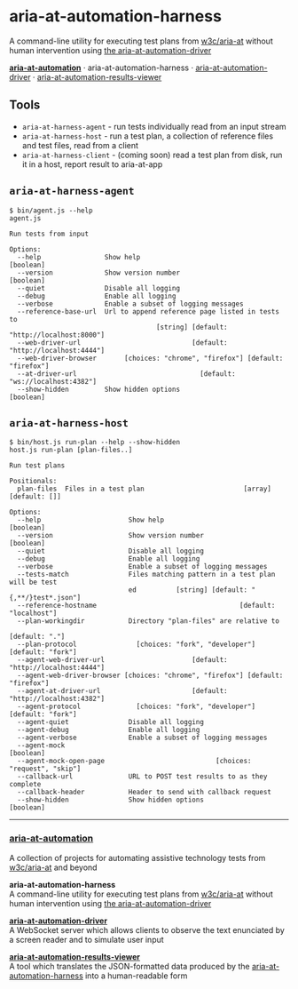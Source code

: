 # aria-at-automation-harness

A command-line utility for executing test plans from [w3c/aria-at](https://github.com/w3c/aria-at) without human intervention using [the aria-at-automation-driver](https://github.com/w3c/aria-at-automation-driver)

**[aria-at-automation](https://github.com/w3c/aria-at-automation)** &middot; aria-at-automation-harness &middot; [aria-at-automation-driver](https://github.com/w3c/aria-at-automation-driver) &middot; [aria-at-automation-results-viewer](https://github.com/w3c/aria-at-automation-results-viewer)

## Tools

- `aria-at-harness-agent` - run tests individually read from an input stream
- `aria-at-harness-host` - run a test plan, a collection of reference files and test files, read from a client
- `aria-at-harness-client` - (coming soon) read a test plan from disk, run it in a host, report result to aria-at-app

## `aria-at-harness-agent`

```
$ bin/agent.js --help
agent.js

Run tests from input

Options:
  --help                Show help                                      [boolean]
  --version             Show version number                            [boolean]
  --quiet               Disable all logging
  --debug               Enable all logging
  --verbose             Enable a subset of logging messages
  --reference-base-url  Url to append reference page listed in tests to
                                     [string] [default: "http://localhost:8000"]
  --web-driver-url                            [default: "http://localhost:4444"]
  --web-driver-browser       [choices: "chrome", "firefox"] [default: "firefox"]
  --at-driver-url                               [default: "ws://localhost:4382"]
  --show-hidden         Show hidden options                            [boolean]
```

## `aria-at-harness-host`

```
$ bin/host.js run-plan --help --show-hidden
host.js run-plan [plan-files..]

Run test plans

Positionals:
  plan-files  Files in a test plan                         [array] [default: []]

Options:
  --help                      Show help                                [boolean]
  --version                   Show version number                      [boolean]
  --quiet                     Disable all logging
  --debug                     Enable all logging
  --verbose                   Enable a subset of logging messages
  --tests-match               Files matching pattern in a test plan will be test
                              ed          [string] [default: "{,**/}test*.json"]
  --reference-hostname                                    [default: "localhost"]
  --plan-workingdir           Directory "plan-files" are relative to
                                                                  [default: "."]
  --plan-protocol               [choices: "fork", "developer"] [default: "fork"]
  --agent-web-driver-url                      [default: "http://localhost:4444"]
  --agent-web-driver-browser [choices: "chrome", "firefox"] [default: "firefox"]
  --agent-at-driver-url                       [default: "http://localhost:4382"]
  --agent-protocol              [choices: "fork", "developer"] [default: "fork"]
  --agent-quiet               Disable all logging
  --agent-debug               Enable all logging
  --agent-verbose             Enable a subset of logging messages
  --agent-mock                                                         [boolean]
  --agent-mock-open-page                            [choices: "request", "skip"]
  --callback-url              URL to POST test results to as they complete
  --callback-header           Header to send with callback request
  --show-hidden               Show hidden options                      [boolean]
```

---

### [aria-at-automation](https://github.com/w3c/aria-at-automation)

A collection of projects for automating assistive technology tests from [w3c/aria-at](https://github.com/w3c/aria-at) and beyond

**aria-at-automation-harness**  
A command-line utility for executing test plans from [w3c/aria-at](https://github.com/w3c/aria-at) without human intervention using [the aria-at-automation-driver](https://github.com/w3c/aria-at-automation-driver)

**[aria-at-automation-driver](https://github.com/w3c/aria-at-automation-driver)**  
A WebSocket server which allows clients to observe the text enunciated by a screen reader and to simulate user input

**[aria-at-automation-results-viewer](https://github.com/w3c/aria-at-automation-results-viewer)**  
A tool which translates the JSON-formatted data produced by the [aria-at-automation-harness](https://github.com/w3c/aria-at-automation-harness) into a human-readable form
